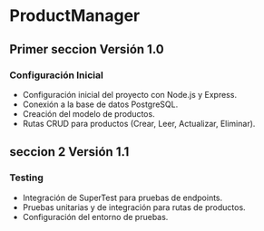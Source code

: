 ﻿# ProductManager

## Primer seccion Versión 1.0 

### Configuración Inicial
- Configuración inicial del proyecto con Node.js y Express.
- Conexión a la base de datos PostgreSQL.
- Creación del modelo de productos.
- Rutas CRUD para productos (Crear, Leer, Actualizar, Eliminar).

## seccion 2 Versión 1.1
### Testing
- Integración de SuperTest para pruebas de endpoints.
- Pruebas unitarias y de integración para rutas de productos.
- Configuración del entorno de pruebas.

